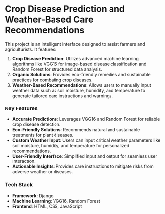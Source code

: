 # Crop Disease Prediction and Weather-Based Care Recommendations  

This project is an intelligent interface designed to assist farmers and agriculturists. It features:  
1. **Crop Disease Prediction**: Utilizes advanced machine learning algorithms like VGG16 for image-based disease classification and Random Forest for structured data analysis.  
2. **Organic Solutions**: Provides eco-friendly remedies and sustainable practices for combating crop diseases.  
3. **Weather-Based Recommendations**: Allows users to manually input weather data such as soil moisture, humidity, and temperature to generate tailored care instructions and warnings.  

### Key Features  
- **Accurate Predictions**: Leverages VGG16 and Random Forest for reliable crop disease detection.  
- **Eco-Friendly Solutions**: Recommends natural and sustainable treatments for plant diseases.  
- **Custom Weather Input**: Users can input critical weather parameters like soil moisture, humidity, and temperature for personalized recommendations.  
- **User-Friendly Interface**: Simplified input and output for seamless user interaction.  
- **Actionable Insights**: Provides care instructions to mitigate risks from adverse weather or diseases.  

### Tech Stack  
- **Framework**: Django  
- **Machine Learning**: VGG16, Random Forest  
- **Frontend**: HTML, CSS, JavaScript  
